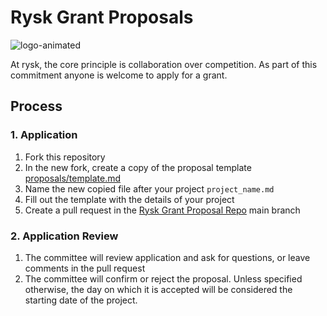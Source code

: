 # Rysk Grant Proposals
![logo-animated](https://github.com/rysk-finance/Rysk-Grant-Proposals/assets/8145692/d6e499ca-6730-4039-967f-c9d62a381f7b)

At rysk, the core principle is collaboration over competition. As part of this commitment anyone is welcome to apply for a grant.

## Process
### 1. Application
1. Fork this repository
2. In the new fork, create a copy of the proposal template [proposals/template.md](https://github.com/rysk-finance/Rysk-Grant-Proposals/tree/main/proposals/template.md)
3. Name the new copied file after your project `project_name.md`
4. Fill out the template with the details of your project
5. Create a pull request in the [Rysk Grant Proposal Repo](https://github.com/rysk-finance/Rysk-Grant-Proposals/tree/main) main branch

### 2. Application Review
1. The committee will review application and ask for questions, or leave comments in the pull request
2. The committee will confirm or reject the proposal. Unless specified otherwise, the day on which it is accepted will be considered the starting date of the project.


